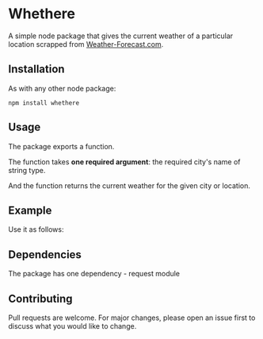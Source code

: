 # Whethere

A simple node package that gives the current weather of a particular location scrapped from [Weather-Forecast.com](https://www.weather-forecast.com/).

## Installation

As with any other node package:

```
npm install whethere
```

## Usage

The package exports a function.

The function takes **one required argument**: the required city's name of string type.

And the function returns the current weather for the given city or location.

## Example

Use it as follows:

## Dependencies

The package has one dependency - request module 

## Contributing

Pull requests are welcome. For major changes, please open an issue first to discuss what you would like to change.

